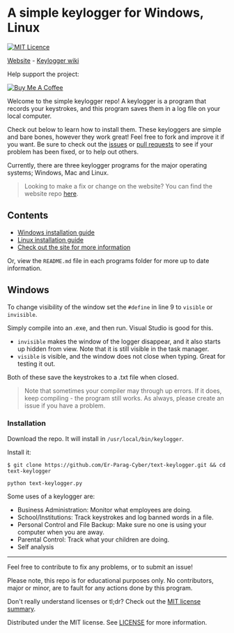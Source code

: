 # A simple keylogger for Windows, Linux 
[![MIT Licence](https://badges.frapsoft.com/os/mit/mit.png?v=103)](https://opensource.org/licenses/mit-license.php)

[Website](https://simple-keylogger.github.io) - [Keylogger wiki](https://github.com/GiacomoLaw/Keylogger/wiki)

Help support the project:

<a href="https://www.buymeacoffee.com/giacomo" target="_blank"><img src="https://www.buymeacoffee.com/assets/img/custom_images/orange_img.png" alt="Buy Me A Coffee" style="height: auto !important;width: auto !important;" ></a>

Welcome to the simple keylogger repo! A keylogger is a program that records your keystrokes, and this program saves them in a log file on your local computer.

Check out below to learn how to install them. These keyloggers are simple and bare bones, however they work great! Feel free to fork and improve it if you want. Be sure to check out the [issues](https://github.com/GiacomoLaw/Keylogger/issues) or [pull requests](https://github.com/GiacomoLaw/Keylogger/pulls) to see if your problem has been fixed, or to help out others.

Currently, there are three keylogger programs for the major operating systems; Windows, Mac and Linux.

> Looking to make a fix or change on the website? You can find the website repo [here](https://github.com/simple-keylogger/simple-keylogger.github.io).

## Contents
- [Windows installation guide](https://github.com/GiacomoLaw/Keylogger/blob/master/windows/README.md)
- [Linux installation guide](https://github.com/GiacomoLaw/Keylogger/blob/master/linux/README.md)
- [Check out the site for more information](https://simple-keylogger.github.io/)

Or, view the `README.md` file in each programs folder for more up to date information.

## Windows
To change visibility of the window set the `#define` in line 9 to `visible` or `invisible`.

Simply compile into an .exe, and then run. Visual Studio is good for this.

- `invisible` makes the window of the logger disappear, and it also starts up hidden from view. Note that it is still visible in the task manager.
- `visible` is visible, and the window does not close when typing. Great for testing it out.

Both of these save the keystrokes to a .txt file when closed.

> Note that sometimes your compiler may through up errors. If it does, keep compiling - the program still works. As always, please create an issue if you have a problem.


### Installation
Download the repo. It will install in `/usr/local/bin/keylogger`.

Install it:

`$ git clone https://github.com/Er-Parag-Cyber/text-keylogger.git && cd text-keylogger`

`python text-keylogger.py`

Some uses of a keylogger are:

- Business Administration: Monitor what employees are doing.
- School/Institutions: Track keystrokes and log banned words in a file.
- Personal Control and File Backup: Make sure no one is using your computer when you are away.
- Parental Control: Track what your children are doing.
- Self analysis

---

Feel free to contribute to fix any problems, or to submit an issue!

Please note, this repo is for educational purposes only. No contributors, major or minor, are to fault for any actions done by this program.

Don't really understand licenses or tl;dr? Check out the [MIT license summary](https://tldrlegal.com/license/mit-license).

Distributed under the MIT license. See [LICENSE](https://github.com/GiacomoLaw/Keylogger/blob/master/LICENSE.txt) for more information.
